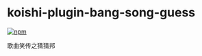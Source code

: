 # koishi-plugin-bang-song-guess

[![npm](https://img.shields.io/npm/v/koishi-plugin-bang-song-guess?style=flat-square)](https://www.npmjs.com/package/koishi-plugin-bang-song-guess)

歌曲笑传之猜猜邦
